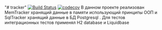 "# tracker" 
[![Build Status](https://app.travis-ci.com/studentjob4j/tracker.svg?branch=master)](https://app.travis-ci.com/studentjob4j/tracker)
[![codecov](https://codecov.io/gh/studentjob4j/tracker/branch/master/graph/badge.svg?token=0XXR1XGTVJ)](https://codecov.io/gh/studentjob4j/tracker)
В данном проекте реализован MemTracker хранящий данные в памяти использующий принципы ООП и 
SqlTracker хранящий данные в БД Postgresql . Для тестов интеграционных тестов применял H2 database
и Liquidbase

